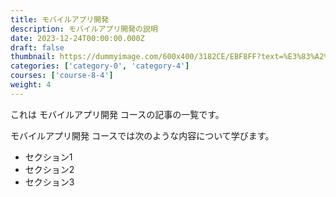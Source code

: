 ```yaml
---
title: モバイルアプリ開発
description: モバイルアプリ開発の説明
date: 2023-12-24T00:00:00.000Z
draft: false
thumbnail: https://dummyimage.com/600x400/3182CE/EBF8FF?text=%E3%83%A2%E3%83%90%E3%82%A4%E3%83%AB%E3%82%A2%E3%83%97%E3%83%AA%E9%96%8B%E7%99%BA
categories: ['category-0', 'category-4']
courses: ['course-8-4']
weight: 4
---
```


これは モバイルアプリ開発 コースの記事の一覧です。

  モバイルアプリ開発 コースでは次のような内容について学びます。

  - セクション1
  - セクション2
  - セクション3